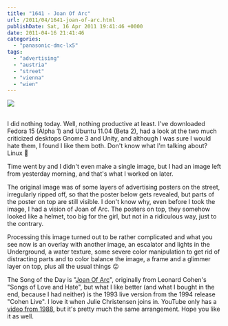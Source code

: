 ```yaml
---
title: "1641 - Joan Of Arc"
url: /2011/04/1641-joan-of-arc.html
publishDate: Sat, 16 Apr 2011 19:41:46 +0000
date: 2011-04-16 21:41:46
categories: 
  - "panasonic-dmc-lx5"
tags: 
  - "advertising"
  - "austria"
  - "street"
  - "vienna"
  - "wien"
---
```

<div class="container">
<div class="center"><a target="_blank" href="https://d25zfm9zpd7gm5.cloudfront.net/1200x1200/2011/20110415_083742_ps.jpg"><img src="https://d25zfm9zpd7gm5.cloudfront.net/0600x0600/2011/20110415_083742_ps.jpg" /></a></div>
</div>
<br />

I did nothing today. Well, nothing productive at least. I've downloaded Fedora 15 (Alpha 1) and Ubuntu 11.04 (Beta 2), had a look at the two much criticized desktops Gnome 3 and Unity, and although I was sure I would hate them, I found I like them both. Don't know what I'm talking about? Linux 🙂

Time went by and I didn't even make a single image, but I had an image left from yesterday morning, and that's what I worked on later.

The original image was of some layers of advertising posters on the street, irregularly ripped off, so that the poster below gets revealed, but parts of the poster on top are still visible. I don't know why, even before I took the image, I had a vision of Joan of Arc. The posters on top, they somehow looked like a helmet, too big for the girl, but not in a ridiculous way, just to the contrary.


 Processing this image turned out to be rather complicated and what you see now is an overlay with another image, an escalator and lights in the Underground, a water texture, some severe color manipulation to get rid of distracting parts and to color balance the image, a frame and a glimmer layer on top, plus all the usual things 😛

The Song of the Day is "<a target="_blank" href="http://www.lyricsmode.com/lyrics/l/leonard_cohen/joan_of_arc.html">Joan Of Arc</a>", originally from Leonard Cohen's "Songs of Love and Hate", but what I like better (and what I bought in the end, because I had neither) is the 1993 live version from the 1994 release "Cohen Live". I love it when Julie Christensen joins in. YouTube only has a <a target="_blank" href="http://www.youtube.com/watch?v=94f2exI6yF4">video from 1988</a>, but it's pretty much the same arrangement. Hope you like it as well.
